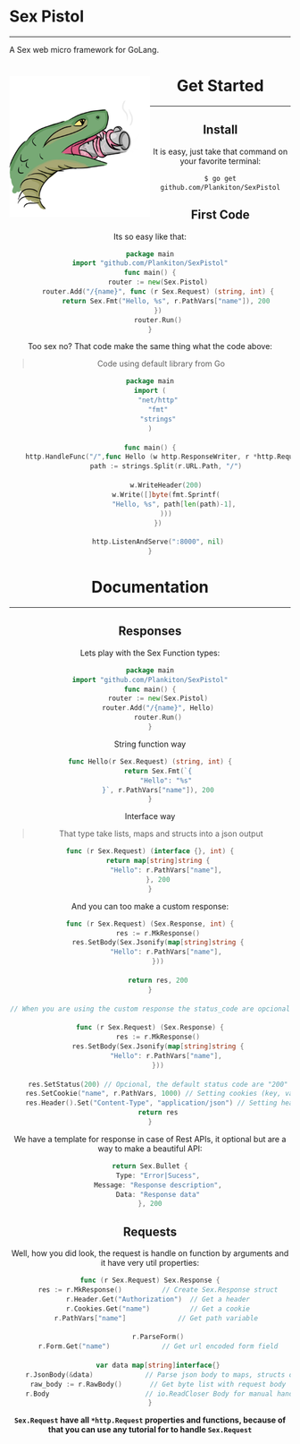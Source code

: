

# Sex Pistol

----

A Sex web micro framework for GoLang.

<center><img src="assets/Icon.png" alt="Sex Pistol Icon" align="left" style="max-height: 700px;max-width: 50%"/>

# Get Started

-----

## Install

It is easy, just take that command on your favorite terminal:

```shell
$ go get github.com/Plankiton/SexPistol
```

## First Code

Its so easy like that:

```go
package main
import "github.com/Plankiton/SexPistol"
func main() {
    router := new(Sex.Pistol)
    router.Add("/{name}", func (r Sex.Request) (string, int) {
        return Sex.Fmt("Hello, %s", r.PathVars["name"]), 200
    })
    router.Run()
}
```

Too sex no? That code make the same thing what the code above:

>  Code using default library from Go

```go
package main
import (
    "net/http"
    "fmt"
    "strings"
)

func main() {
    http.HandleFunc("/",func Hello (w http.ResponseWriter, r *http.Request) {
        path := strings.Split(r.URL.Path, "/")

        w.WriteHeader(200)
        w.Write([]byte(fmt.Sprintf(
            "Hello, %s", path[len(path)-1],
        )))
    })

    http.ListenAndServe(":8000", nil)
}
```

# Documentation

-----



## Responses

Lets play with the Sex Function types:

```go
package main
import "github.com/Plankiton/SexPistol"
func main() {
    router := new(Sex.Pistol)
    router.Add("/{name}", Hello)
    router.Run()
}
```

String function way

```go
func Hello(r Sex.Request) (string, int) {
    return Sex.Fmt(`{
    	"Hello": "%s"
    }`, r.PathVars["name"]), 200
}
```

Interface way

> That type take lists, maps and structs into a json output

```go
func (r Sex.Request) (interface {}, int) {
    return map[string]string {
        "Hello": r.PathVars["name"],
    }, 200
}
```

And you can too make a custom response:

```go
func (r Sex.Request) (Sex.Response, int) {
    res := r.MkResponse()
    res.SetBody(Sex.Jsonify(map[string]string {
        "Hello": r.PathVars["name"],
    }))
    
    return res, 200
}

// When you are using the custom response the status_code are opcional

func (r Sex.Request) (Sex.Response) {
    res := r.MkResponse()
    res.SetBody(Sex.Jsonify(map[string]string {
        "Hello": r.PathVars["name"],
    }))
    
    res.SetStatus(200) // Opcional, the default status code are "200"
    res.SetCookie("name", r.PathVars, 1000) // Setting cookies (key, value, expires)
    res.Header().Set("Content-Type", "application/json") // Setting headers (key, value)
    return res
}
```

We have a template for response in case of Rest APIs, it optional but are a way to make a beautiful API:

```go
return Sex.Bullet {
    Type: "Error|Sucess",
    Message: "Response description",
    Data: "Response data"
}, 200
```

## Requests

Well, how you did look, the request is handle on function by arguments and it have very util properties:

```go
func (r Sex.Request) Sex.Response {
    res := r.MkResponse()          // Create Sex.Response struct
    r.Header.Get("Authorization")  // Get a header
    r.Cookies.Get("name")          // Get a cookie
    r.PathVars["name"]             // Get path variable 
    
    r.ParseForm()
    r.Form.Get("name")             // Get url encoded form field
    
    var data map[string]interface{}
    r.JsonBody(&data)             // Parse json body to maps, structs or lists
    raw_body := r.RawBody()       // Get byte list with request body
    r.Body                        // io.ReadCloser Body for manual handle 
}
```

**`Sex.Request` have all `*http.Request` properties and functions, because of that you can use any tutorial for to handle `Sex.Request`**